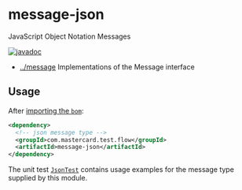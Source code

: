 
<!-- title start -->

# message-json

JavaScript Object Notation Messages

[![javadoc](https://javadoc.io/badge2/com.mastercard.test.flow/message-json/javadoc.svg)](https://javadoc.io/doc/com.mastercard.test.flow/message-json)

 * [../message](..) Implementations of the Message interface

<!-- title end -->

## Usage

After [importing the `bom`](../../bom):

```xml
<dependency>
  <!-- json message type -->
  <groupId>com.mastercard.test.flow</groupId>
  <artifactId>message-json</artifactId>
</dependency>
```

The unit test [`JsonTest`][JsonTest] contains usage examples for the message type supplied by this module.

<!-- code_link_start -->

[JsonTest]: src/test/java/com/mastercard/test/flow/msg/json/JsonTest.java

<!-- code_link_end -->
